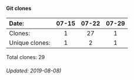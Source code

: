 #### Git clones
Date:    |        07-15   |       07-22  |  07-29
|:---    |:---:   |:---:  |:---:
Clones:  |        1       |       27     |  1
Unique   clones:  |       1       |      2  |      1

Total clones: 29
###### Updated: 2019-08-08)

